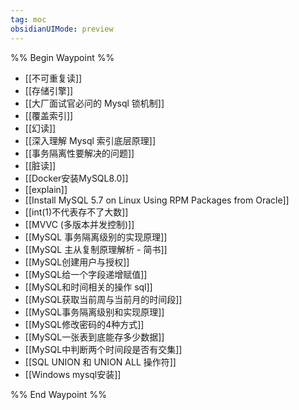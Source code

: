 ```yaml
---
tag: moc
obsidianUIMode: preview
---
```


%% Begin Waypoint %%
- [[不可重复读]]
- [[存储引擎]]
- [[大厂面试官必问的 Mysql 锁机制]]
- [[覆盖索引]]
- [[幻读]]
- [[深入理解 Mysql 索引底层原理]]
- [[事务隔离性要解决的问题]]
- [[脏读]]
- [[Docker安装MySQL8.0]]
- [[explain]]
- [[Install MySQL 5.7 on Linux Using RPM Packages from Oracle]]
- [[int(1)不代表存不了大数]]
- [[MVVC (多版本并发控制)]]
- [[MySQL 事务隔离级别的实现原理]]
- [[MySQL 主从复制原理解析 - 简书]]
- [[MySQL创建用户与授权]]
- [[MySQL给一个字段递增赋值]]
- [[MySQL和时间相关的操作 sql]]
- [[MySQL获取当前周与当前月的时间段]]
- [[MySQL事务隔离级别和实现原理]]
- [[MySQL修改密码的4种方式]]
- [[MySQL一张表到底能存多少数据]]
- [[MySQL中判断两个时间段是否有交集]]
- [[SQL UNION 和 UNION ALL 操作符]]
- [[Windows mysql安装]]

%% End Waypoint %%